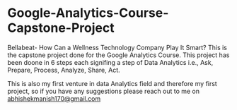 # Google-Analytics-Course-Capstone-Project

Bellabeat- How Can a Wellness Technology Company Play It Smart?
This is the capstone project done for the Google Analytics Course. This project has been doone in 6 steps each signifing a step of Data Analytics i.e., Ask, Prepare, Process, Analyze, Share, Act.

This is also my first venture in data Analytics field and therefore my first project, so if you have any suggestions please reach out to me on abhishekmanish170@gmail.com
